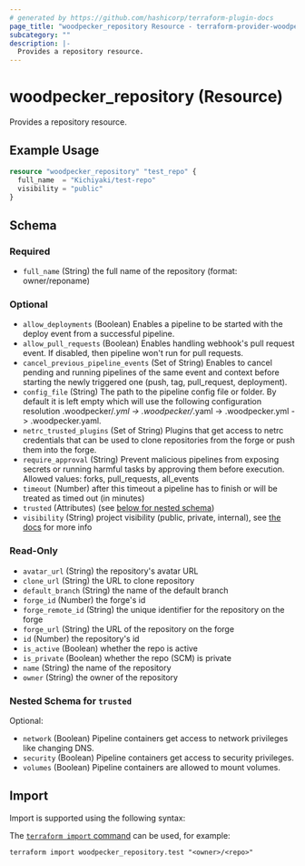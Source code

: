 ```yaml
---
# generated by https://github.com/hashicorp/terraform-plugin-docs
page_title: "woodpecker_repository Resource - terraform-provider-woodpecker"
subcategory: ""
description: |-
  Provides a repository resource.
---
```


# woodpecker_repository (Resource)

Provides a repository resource.

## Example Usage

```terraform
resource "woodpecker_repository" "test_repo" {
  full_name  = "Kichiyaki/test-repo"
  visibility = "public"
}
```

<!-- schema generated by tfplugindocs -->
## Schema

### Required

- `full_name` (String) the full name of the repository (format: owner/reponame)

### Optional

- `allow_deployments` (Boolean) Enables a pipeline to be started with the deploy event from a successful pipeline.
- `allow_pull_requests` (Boolean) Enables handling webhook's pull request event. If disabled, then pipeline won't run for pull requests.
- `cancel_previous_pipeline_events` (Set of String) Enables to cancel pending and running pipelines of the same event and context before starting the newly triggered one (push, tag, pull_request, deployment).
- `config_file` (String) The path to the pipeline config file or folder. By default it is left empty which will use the following configuration resolution .woodpecker/*.yml -> .woodpecker/*.yaml -> .woodpecker.yml -> .woodpecker.yaml.
- `netrc_trusted_plugins` (Set of String) Plugins that get access to netrc credentials that can be used to clone repositories from the forge or push them into the forge.
- `require_approval` (String) Prevent malicious pipelines from exposing secrets or running harmful tasks by approving them before execution. Allowed values: forks, pull_requests, all_events
- `timeout` (Number) after this timeout a pipeline has to finish or will be treated as timed out (in minutes)
- `trusted` (Attributes) (see [below for nested schema](#nestedatt--trusted))
- `visibility` (String) project visibility (public, private, internal), see [the docs](https://woodpecker-ci.org/docs/usage/project-settings#project-visibility) for more info

### Read-Only

- `avatar_url` (String) the repository's avatar URL
- `clone_url` (String) the URL to clone repository
- `default_branch` (String) the name of the default branch
- `forge_id` (Number) the forge's id
- `forge_remote_id` (String) the unique identifier for the repository on the forge
- `forge_url` (String) the URL of the repository on the forge
- `id` (Number) the repository's id
- `is_active` (Boolean) whether the repo is active
- `is_private` (Boolean) whether the repo (SCM) is private
- `name` (String) the name of the repository
- `owner` (String) the owner of the repository

<a id="nestedatt--trusted"></a>
### Nested Schema for `trusted`

Optional:

- `network` (Boolean) Pipeline containers get access to network privileges like changing DNS.
- `security` (Boolean) Pipeline containers get access to security privileges.
- `volumes` (Boolean) Pipeline containers are allowed to mount volumes.

## Import

Import is supported using the following syntax:

The [`terraform import` command](https://developer.hashicorp.com/terraform/cli/commands/import) can be used, for example:

```shell
terraform import woodpecker_repository.test "<owner>/<repo>"
```
